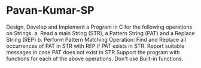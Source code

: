 # Pavan-Kumar-SP
Design, Develop and Implement a Program in C for the following operations on Strings.
a. Read a main String (STR), a Pattern String (PAT) and a Replace String (REP)
b. Perform Pattern Matching Operation: Find and Replace all occurrences of PAT in STR with REP if PAT exists in STR. Report suitable messages in case PAT does not exist in STR
Support the program with functions for each of the above operations. Don't use Built-in functions.
